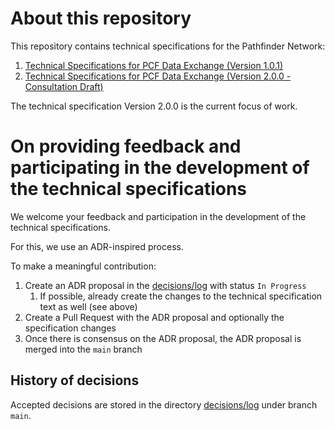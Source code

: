 # About this repository

This repository contains technical specifications for the Pathfinder Network:

1. [Technical Specifications for PCF Data Exchange (Version 1.0.1)](spec/index.bs)
2. [Technical Specifications for PCF Data Exchange (Version 2.0.0 - Consultation Draft)](spec/v2/index.bs)

The technical specification Version 2.0.0 is the current focus of work.


# On providing feedback and participating in the development of the technical specifications

We welcome your feedback and participation in the development of the technical specifications. 

For this, we use an ADR-inspired process.

To make a meaningful contribution:

1. Create an ADR proposal in the [decisions/log](decisions/log/) with status `In Progress`
    1. If possible, already create the changes to the technical specification text as well (see above)
2. Create a Pull Request with the ADR proposal and optionally the specification changes
3. Once there is consensus on the ADR proposal, the ADR proposal is merged into the `main` branch


## History of decisions

Accepted decisions are stored in the directory [decisions/log](decisions/log/) under branch `main`.

